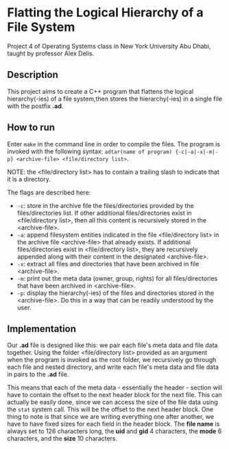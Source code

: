 # Flatting the Logical Hierarchy of a File System
Project 4 of Operating Systems class in New York University Abu Dhabi, taught by professor Alex Delis.

## Description
This project aims to create a C++ program that flattens the logical hierarchy(-ies) of a file system,then stores the hierarchy(-ies) in a single file with the postfix **.ad**.

## How to run
Enter `make` in the command line in order to compile the files. The program is invoked with the following syntax: `adtar(name of program) {-c|-a|-x|-m|-p} <archive-file> <file/directory list>`.

NOTE: the <file/directory list> has to contain a trailing slash to indicate that it is a directory.

The flags are described here:
* `-c`: store in the archive file the files/directories provided by the files/directories list. If other additional files/directories exist in <file/directory list>, then all this content is recursively stored in the \<archive-file>.
* `-a`: append filesystem entities indicated in the file <file/directory list> in the archive file \<archive-file> that already exists. If additional files/directories exist in <file/directory list>, they are recursively appended along with their content in the designated \<archive-file>.
* `-x`: extract all files and directories that have been archived in file \<archive-file>.
* `-m`: print out the meta data (owner, group, rights) for all files/directories that have been archived in \<archive-file>.
* `-p`: display the hierarchy(-ies) of the files and directories stored in the \<archive-file>. Do this in a way that can be readily understood by the user.

## Implementation
Our **.ad** file is designed like this: we pair each file's meta data and file data together. Using the folder <file/directory list> provided as an argument when the program is invoked as the root folder, we recursively go through each file and nested directory, and write each file's meta data and file data in pairs to the **.ad** file.

This means that each of the meta data - essentially the header - section will have to contain the offset to the next header block for the next file. This can actually be easily done, since we can access the size of the file data using the `stat` system call. This will be the offset to the next header block. One thing to note is that since we are writing everything one after another, we have to have fixed sizes for each field in the header block. The **file name** is always set to 126 characters long, the **uid** and **gid** 4 characters, the **mode** 6 characters, and the **size** 10 characters.
